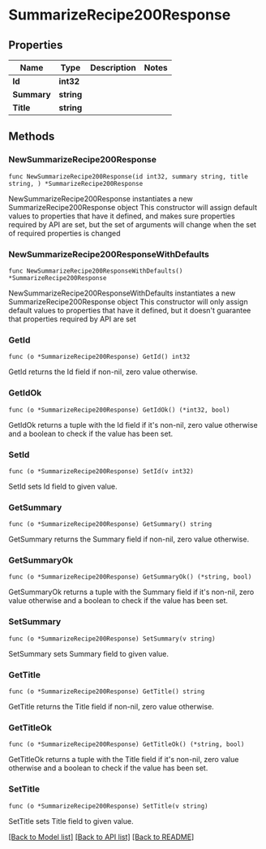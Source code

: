 # SummarizeRecipe200Response

## Properties

Name | Type | Description | Notes
------------ | ------------- | ------------- | -------------
**Id** | **int32** |  | 
**Summary** | **string** |  | 
**Title** | **string** |  | 

## Methods

### NewSummarizeRecipe200Response

`func NewSummarizeRecipe200Response(id int32, summary string, title string, ) *SummarizeRecipe200Response`

NewSummarizeRecipe200Response instantiates a new SummarizeRecipe200Response object
This constructor will assign default values to properties that have it defined,
and makes sure properties required by API are set, but the set of arguments
will change when the set of required properties is changed

### NewSummarizeRecipe200ResponseWithDefaults

`func NewSummarizeRecipe200ResponseWithDefaults() *SummarizeRecipe200Response`

NewSummarizeRecipe200ResponseWithDefaults instantiates a new SummarizeRecipe200Response object
This constructor will only assign default values to properties that have it defined,
but it doesn't guarantee that properties required by API are set

### GetId

`func (o *SummarizeRecipe200Response) GetId() int32`

GetId returns the Id field if non-nil, zero value otherwise.

### GetIdOk

`func (o *SummarizeRecipe200Response) GetIdOk() (*int32, bool)`

GetIdOk returns a tuple with the Id field if it's non-nil, zero value otherwise
and a boolean to check if the value has been set.

### SetId

`func (o *SummarizeRecipe200Response) SetId(v int32)`

SetId sets Id field to given value.


### GetSummary

`func (o *SummarizeRecipe200Response) GetSummary() string`

GetSummary returns the Summary field if non-nil, zero value otherwise.

### GetSummaryOk

`func (o *SummarizeRecipe200Response) GetSummaryOk() (*string, bool)`

GetSummaryOk returns a tuple with the Summary field if it's non-nil, zero value otherwise
and a boolean to check if the value has been set.

### SetSummary

`func (o *SummarizeRecipe200Response) SetSummary(v string)`

SetSummary sets Summary field to given value.


### GetTitle

`func (o *SummarizeRecipe200Response) GetTitle() string`

GetTitle returns the Title field if non-nil, zero value otherwise.

### GetTitleOk

`func (o *SummarizeRecipe200Response) GetTitleOk() (*string, bool)`

GetTitleOk returns a tuple with the Title field if it's non-nil, zero value otherwise
and a boolean to check if the value has been set.

### SetTitle

`func (o *SummarizeRecipe200Response) SetTitle(v string)`

SetTitle sets Title field to given value.



[[Back to Model list]](../README.md#documentation-for-models) [[Back to API list]](../README.md#documentation-for-api-endpoints) [[Back to README]](../README.md)


